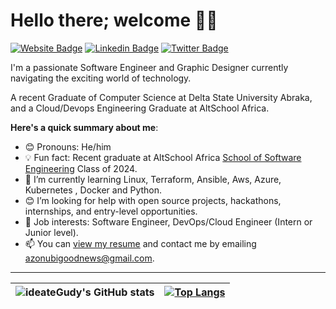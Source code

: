 # Hello there; welcome 👋🏾

[![Website Badge](https://img.shields.io/badge/-ideategudy-000000?style=for-the-badge&logo=Google-Chrome&logoColor=white&link=https://mainstack.me/ideategudy)](https://mainstack.me/ideategudy) [![Linkedin Badge](https://img.shields.io/badge/-ideateGudy-blue?style=for-the-badge&logo=Linkedin&logoColor=white&link=https://www.linkedin.com/in/ideategudy)](https://www.linkedin.com/in/ideategudy) [![Twitter Badge](https://img.shields.io/badge/-@ideateGudy-1ca0f1?style=for-the-badge&logo=twitter&logoColor=white&link=https://twitter.com/ideateGudy)](https://twitter.com/ideateGudy)

I'm a passionate Software Engineer and Graphic Designer currently navigating the exciting world of technology. 

A recent Graduate of Computer Science at Delta State University Abraka, and a Cloud/Devops Engineering Graduate at AltSchool Africa. 

**Here's a quick summary about me**:

- 😊 Pronouns: He/him
- 💡 Fun fact: Recent graduate at AltSchool Africa [School of Software Engineering](https://altschoolafrica.com/schools/engineering) Class of 2024.
- 🌱 I’m currently learning Linux, Terraform, Ansible, Aws, Azure, Kubernetes , Docker and Python.
- 😊 I’m looking for help with open source projects, hackathons, internships, and entry-level opportunities.
- 💼 Job interests: Software Engineer, DevOps/Cloud Engineer (Intern or Junior level).
- 📫 You can [view my resume](https://my-resume-beta-eight.vercel.app/) and contact me by emailing azonubigoodnews@gmail.com.

---

 | <img align="center" src="https://github-readme-stats.vercel.app/api?username=ideateGudy&show_icons=true&include_all_commits=true&hide_border=true" alt="ideateGudy's GitHub stats" /> | [![Top Langs](https://github-readme-stats.vercel.app/api/top-langs/?username=ideategudy)](https://github.com/ideategudy/github-readme-stats) |
 | ------------- | ------------- |
 
 <!--- | <img align="center" src="https://github-readme-stats.vercel.app/api/top-langs/?username=ideateGudy&langs_count=8&layout=compact&hide_border=true" alt="ideateGudy's GitHub stats" /> |
| ------------- | ------------- |

-->
<!--- [![Top Langs](https://github-readme-stats.vercel.app/api/top-langs/?username=ideategudy)](https://github.com/ideategudy/github-readme-stats) -->
